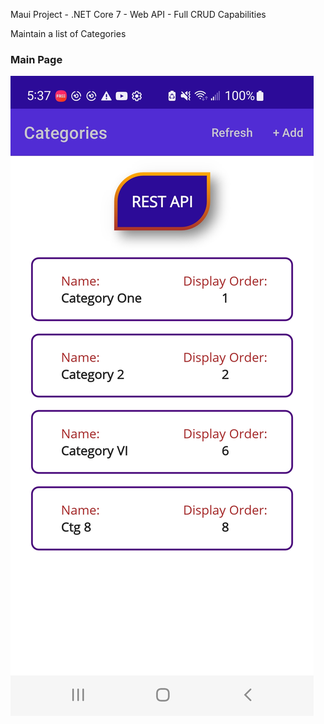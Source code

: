 Maui Project - .NET Core 7 - Web API - Full CRUD Capabilities

Maintain a list of Categories 

### Main Page
<img src="https://github.com/chriswoodbury/CDub_Maui_Categories_API_Client/blob/master/CDub_Maui_Categories_API_Client/Resources/Images/maui_rest_api.jpg" alt="alt text" Title="Main Page">



